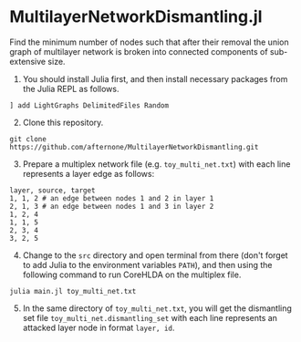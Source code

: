 # MultilayerNetworkDismantling.jl
Find the minimum number of nodes such that after their removal the union graph of multilayer network is broken into connected components of sub-extensive size.

1. You should install Julia first, and then install necessary packages from the Julia REPL as follows.
```
] add LightGraphs DelimitedFiles Random
```
2. Clone this repository.
```
git clone https://github.com/afternone/MultilayerNetworkDismantling.git
```
3. Prepare a multiplex network file (e.g. `toy_multi_net.txt`) with each line represents a layer edge as follows:
```
layer, source, target
1, 1, 2 # an edge between nodes 1 and 2 in layer 1
2, 1, 3 # an edge between nodes 1 and 3 in layer 2
1, 2, 4
1, 1, 5
2, 3, 4
3, 2, 5
```
4. Change to the `src` directory and open terminal from there (don't forget to add Julia to the environment variables `PATH`), and then using the following command to run CoreHLDA on the multiplex file.
```
julia main.jl toy_multi_net.txt
```
5. In the same directory of `toy_multi_net.txt`, you will get the dismantling set file `toy_multi_net.dismantling_set` with each line represents an attacked layer node in format `layer, id`.
